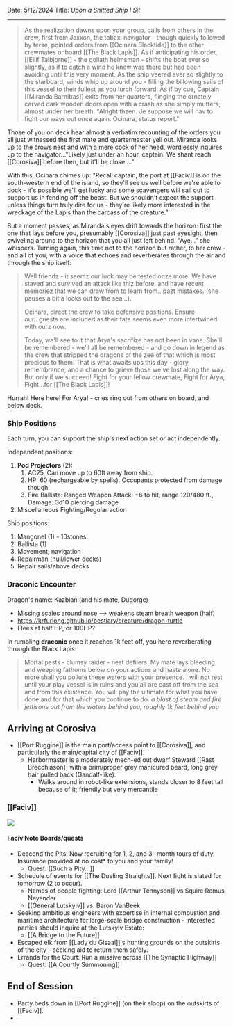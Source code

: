 Date: 5/12/2024
Title: *Upon a Shitted Ship I Sit*
<hr>

> As the realization dawns upon your group, calls from others in the crew, first from Jaxxon, the tabaxi navigator - though quickly followed by terse, pointed orders from [[Ocinara Blacktide]] to the other crewmates onboard [[The Black Lapis]]. As if anticipating his order, [[Eilif Talbjorne]] - the goliath helmsman - shifts the boat ever so slightly, as if to catch a wind he knew was there but had been avoiding until this very moment. As the ship veered ever so slightly to the starboard, winds whip up around you - filling the billowing sails of this vessel to their fullest as you lurch forward. As if by cue, Captain [[Miranda Barnibas]] exits from her quarters, flinging the ornately carved dark wooden doors open with a crash as she simply mutters, almost under her breath: "Alright thzen. Je suppose we will hav to fight our ways out once again. Ocinara, status report."

Those of you on deck hear almost a verbatim recounting of the orders you all just witnessed the first mate and quartermaster yell out. Miranda looks up to the crows nest and with a mere cock of her head, wordlessly inquires up to the navigator..."Likely just under an hour, captain. We shant reach [[Corosiva]] before then, but it'll be close...."

With this, Ocinara chimes up: "Recall captain, the port at [[Faciv]] is on the south-western end of the island, so they'll see us well before we're able to dock - it's possible we'll get lucky and some scavengers will sail out to support us in fending off the beast. But we shouldn't expect the support unless things turn truly dire for us - they're likely more interested in the wreckage of the Lapis than the carcass of the creature."

But a moment passes, as Miranda's eyes drift towards the horizon: first the one that lays before you, presumably [[Corosiva]] just past eyesight, then swiveling around to the horizon that you all just left behind. "Aye..." she whispers. Turning again, this time not to the horizon but rather, to her crew - and all of you, with a voice that echoes and reverberates through the air and through the ship itself:

> Well friendz - it seemz our luck may be tested onze more. We have staved and survived an attack like thiz before, and have recent memoriez that we can draw from to learn from...pazt mistakes. (she pauses a bit a looks out to the sea...). 
> 
> Ocinara, direct the crew to take defensive positions. Ensure our...guests are included as their fate seems even more intertwined with ourz now. 
> 
> Today, we'll see to it that Arya's sacrifize has not been in vane. She'll be remembered - we'll all be remembered - and go down in legend as the crew that stripped the dragons of the zee of that which is most precious to them. That is what awaits ups this day - glory, remembrance, and a chance to grieve those we've lost along the way. But only if we succeed! Fight for your fellow crewmate, Fight for Arya, Fight...for [[The Black Lapis]]!

Hurrah! Here here! For Arya! - cries ring out from others on board, and below deck.

### Ship Positions
Each turn, you can support the ship's next action set or act independently.

Independent positions: 
1. **Pod Projectors** (2): 
	1. AC25, Can move up to 60ft away from ship.
	2. HP: 60 (rechargeable by spells). Occupants protected from damage though.
	3. Fire Ballista: Ranged Weapon Attack: +6 to hit, range 120/480 ft., Damage: 3d10 piercing damage
2. Miscellaneous Fighting/Regular action

Ship positions:
1. Mangonel (1) - 10stones.
2. Ballista (1)
3. Movement, navigation
4. Repairman (hull/lower decks)
5. Repair sails/above decks
### Draconic Encounter
Dragon's name: Kazbian (and his mate, Dugorge)
- Missing scales around nose --> weakens steam breath weapon (half)
- https://krfurlong.github.io/bestiary/creature/dragon-turtle
- Flees at half HP, or 100HP?

In rumbling **draconic** once it reaches 1k feet off, you here reverberating through the Black Lapis:
> Mortal pests - clumsy raider - nest defilers. My mate lays bleeding and weeping fathoms below on your actions and haste alone. No more shall you pollute these waters with your presence. I will not rest until your play vessel is in ruins and you all are cast off from the sea and from this existence. You will pay the ultimate for what you have done and for that which you continue to do. *a blast of steam and fire jettisons out from the waters behind you, roughly 1k feet behind you*


## Arriving at Corosiva

- [[Port Ruggine]] is the main port/access point to [[Corosiva]], and particularly the main/capital city of [[Faciv]]. 
	- Harbormaster is a moderately mech-ed out dwarf Steward [[Rast Brecchiason]] with a prim/proper grey manicured beard, long grey hair pulled back (Gandalf-like).
		- Walks around in robot-like extensions, stands closer to 8 feet tall because of it; friendly but very mercantile

### [[Faciv]]
![](img/maps/faciv.png)
#### Faciv Note Boards/quests
- Descend the Pits! Now recruiting for 1, 2, and 3- month tours of duty. Insurance provided at no cost* to you and your family!
	- Quest: [[Such a Pity...]]
- Schedule of events for [[The Dueling Straights]]. Next fight is slated for tomorrow (2 to occur).
	- Names of people fighting: Lord [[Arthur Tennyson]] vs Squire Remus Neyender
	- [[General Lutskyiv]] vs. Baron VanBeek
- Seeking ambitious engineers with expertise in internal combustion and maritime architecture for large-scale bridge construction - interested parties should inquire at the Lutskyiv Estate: 
	- [[A Bridge to the Future]] 
- Escaped elk from [[Lady du Gisaal]]'s hunting grounds on the outskirts of the city - seeking aid to return them safely.
- Errands for the Court: Run a missive across [[The Synaptic Highway]] 
	- Quest: [[A Courtly Summoning]]
## End of Session
- Party beds down in [[Port Ruggine]] (on their sloop) on the outskirts of [[Faciv]].
- 